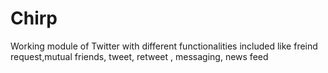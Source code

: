 # Chirp
Working module of Twitter with different functionalities included like 
freind request,mutual friends, tweet, retweet , messaging, news feed
